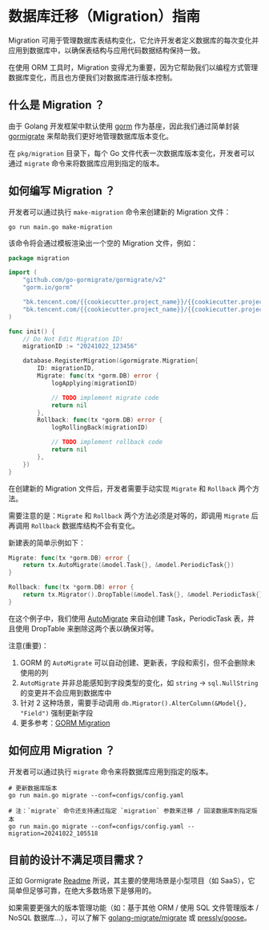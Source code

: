 # 数据库迁移（Migration）指南

Migration 可用于管理数据库表结构变化，它允许开发者定义数据库的每次变化并应用到数据库中，以确保表结构与应用代码数据结构保持一致。

在使用 ORM 工具时，Migration 变得尤为重要，因为它帮助我们以编程方式管理数据库变化，而且也方便我们对数据库进行版本控制。

## 什么是 Migration ？

由于 Golang 开发框架中默认使用 [gorm](https://github.com/go-gorm/gorm) 作为基座，因此我们通过简单封装 [gormigrate](https://github.com/go-gormigrate/gormigrate) 来帮助我们更好地管理数据库版本变化。

在 `pkg/migration` 目录下，每个 Go 文件代表一次数据库版本变化，开发者可以通过 `migrate` 命令来将数据库应用到指定的版本。

## 如何编写 Migration ？

开发者可以通过执行 `make-migration` 命令来创建新的 Migration 文件：

```shell
go run main.go make-migration
```

该命令将会通过模板渲染出一个空的 Migration 文件，例如：

```go
package migration

import (
	"github.com/go-gormigrate/gormigrate/v2"
	"gorm.io/gorm"

	"bk.tencent.com/{{cookiecutter.project_name}}/{{cookiecutter.project_name}}/pkg/infras/database"
	"bk.tencent.com/{{cookiecutter.project_name}}/{{cookiecutter.project_name}}/pkg/model"
)

func init() {
	// Do Not Edit Migration ID!
	migrationID := "20241022_123456"

	database.RegisterMigration(&gormigrate.Migration{
		ID: migrationID,
		Migrate: func(tx *gorm.DB) error {
			logApplying(migrationID)

			// TODO implement migrate code
			return nil
		},
		Rollback: func(tx *gorm.DB) error {
			logRollingBack(migrationID)

			// TODO implement rollback code
			return nil
		},
	})
}
```

在创建新的 Migration 文件后，开发者需要手动实现 `Migrate` 和 `Rollback` 两个方法。

需要注意的是：`Migrate` 和 `Rollback` 两个方法必须是对等的，即调用 `Migrate` 后再调用 `Rollback` 数据库结构不会有变化。

新建表的简单示例如下：

```go
Migrate: func(tx *gorm.DB) error {
    return tx.AutoMigrate(&model.Task{}, &model.PeriodicTask{})
}

Rollback: func(tx *gorm.DB) error {
    return tx.Migrator().DropTable(&model.Task{}, &model.PeriodicTask{})
}
```

在这个例子中，我们使用 [AutoMigrate](https://gorm.io/docs/migration.html#Auto-Migration) 来自动创建 Task，PeriodicTask 表，并且使用 DropTable 来删除这两个表以确保对等。

注意(重要)：
1. GORM 的 `AutoMigrate` 可以自动创建、更新表，字段和索引，但不会删除未使用的列 
2. `AutoMigrate` 并非总能感知到字段类型的变化，如 `string` -> `sql.NullString` 的变更并不会应用到数据库中 
3. 针对 2 这种场景，需要手动调用 `db.Migrator().AlterColumn(&Model{}, "Field")` 强制更新字段
4. 更多参考：[GORM Migration](https://gorm.io/docs/migration.html)

## 如何应用 Migration ？

开发者可以通过执行 `migrate` 命令来将数据库应用到指定的版本。

```shell
# 更新数据库版本
go run main.go migrate --conf=configs/config.yaml

# 注：`migrate` 命令还支持通过指定 `migration` 参数来迁移 / 回滚数据库到指定版本
go run main.go migrate --conf=configs/config.yaml --migration=20241022_105518
```

## 目前的设计不满足项目需求？

正如 Gormigrate [Readme](https://github.com/go-gormigrate/gormigrate?tab=readme-ov-file#who-is-gormigrate-for) 所说，其主要的使用场景是小型项目（如 SaaS），它简单但足够可靠，在绝大多数场景下是够用的。

如果需要更强大的版本管理功能（如：基于其他 ORM / 使用 SQL 文件管理版本 / NoSQL 数据库...），可以了解下  [golang-migrate/migrate](https://github.com/golang-migrate/migrate) 或 [pressly/goose](https://github.com/pressly/goose)。
